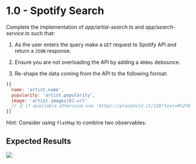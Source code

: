 # 1.0 - Spotify Search

Complete the implementation of _*app/artist-search.ts*_  and _*app/search-service.ts*_ such that:

1. As the user enters the query make a `GET` request to Spotify API and return a `JSON` response.

2. Ensure you are not overloading the API by adding a `400ms` debounce.

3. Re-shape the data coming from the API to the following format:

  ```js
  [{
    name: 'artist.name',
    popularity: 'artist.popularity',
    image: 'artist.images[0].url'
    // ☝ if available otherwise use 'https://placehold.it/128?text=N%2FA'
  }]
  ```

_Hint:_ Consider using `flatMap` to combine two observables.

## Expected Results

![](/exercises/observables/1.0-SpotifySearch/spotify-search.gif)
